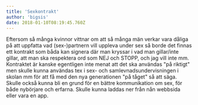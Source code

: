 ```yaml
---
title: 'Sexkontrakt'
author: 'bigsis'
date: 2018-01-10T08:19:45.760Z
---
```

Eftersom så många kvinnor vittnar om att så många män verkar vara dåliga på att uppfatta vad (sex-)partnern vill uppleva under sex så borde det finnas ett kontrakt som båda kan signera där man kryssar i vad man gillar/inte gillar, att man ska respektera ord som NEJ och STOPP, och jag vill inte mm. Kontraktet är kanske egentligen inte menat att det ska användas "på riktigt" men skulle kunna användas tex i sex- och samlevnadsundervisningen i skolan mm för att få med den nya generationen "på tåget" så att säga. Skulle också kunna bli en grund för en bättre kommunikation om sex, för både nybörjare och erfarna. Skulle kunna laddas ner från nån webbsida eller vara en app.
